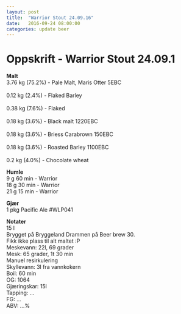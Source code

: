 ```yaml
---
layout: post
title:  "Warrior Stout 24.09.16"
date:   2016-09-24 08:00:00
categories: update beer
---
```

# Oppskrift - Warrior Stout 24.09.1 

**Malt** <br />
3.76 kg (75.2%) - Pale Malt, Maris Otter 5EBC <br />	
0.12 kg (2.4%) - Flaked Barley 	<br />		
0.38 kg (7.6%) - Flaked  	<br />		
0.18 kg (3.6%) - Black malt 1220EBC<br />				
0.18 kg (3.6%) - Briess Carabrown 150EBC <br /> 			
0.18 kg (3.6%) - Roasted Barley 1100EBC <br/> 			
0.2 kg  (4.0%) - Chocolate wheat  			

**Humle** <br />
9 g 60 min - Warrior<br />
18 g 30 min - Warrior <br>
21 g 15 min - Warrior <br>

**Gjær** <br />
1 pkg Pacific Ale #WLP041

**Notater** <br>
15 l <br>
Brygget på Bryggeland Drammen på Beer brew 30. <br>
Fikk ikke plass til alt maltet :P <br>
Meskevann: 22l, 69 grader <br>
Mesk: 65 grader, 1t 30 min <br>
Manuel resirkulering <br>
Skyllevann: 3l fra vannkokern<br>
Boil: 60 min <br>
OG: 1064 <br>
Gjæringskar: 15l<br>
Tapping: ... <br>
FG: ... <br>
ABV: ...%